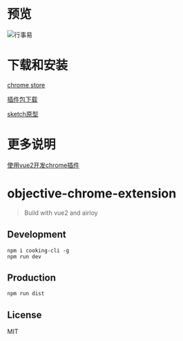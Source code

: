 # 预览

![行事易](https://cloud.githubusercontent.com/assets/233960/20035025/e59a54ae-a40e-11e6-908c-83f07229c843.gif)

# 下载和安装

[chrome store](https://chrome.google.com/webstore/detail/%E8%A1%8C%E4%BA%8B%E6%98%93/ebaffmkmddpmojnobhnofpgdeibmkhof?hl=zh-CN)

[插件包下载](https://pan.baidu.com/s/1c1Pjve4)

[sketch原型](https://pan.baidu.com/s/1qX9ScBM)

# 更多说明

[使用vue2开发chrome插件](http://www.jianshu.com/p/aac74f8288c3)

# objective-chrome-extension
> Build with vue2 and airloy

## Development

```shell
npm i cooking-cli -g
npm run dev
```

## Production
```
npm run dist
```

## License
MIT
